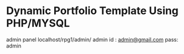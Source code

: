 # Dynamic Portfolio Template Using PHP/MYSQL

admin panel
localhost/rpg1/admin/
admin id : admin@gmail.com
pass: admin
